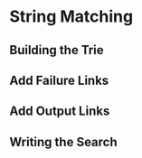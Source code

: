 # String Matching

## Building the Trie

## Add Failure Links

## Add Output Links

## Writing the Search